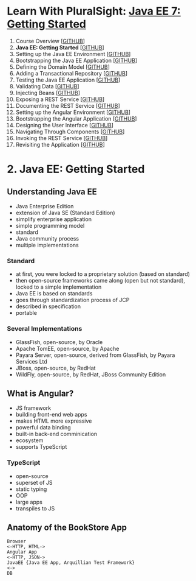 # Learn With PluralSight: [Java EE 7: Getting Started][course]

1. Course Overview [[GITHUB][m01.gh]]
2. **Java EE: Getting Started** [[GITHUB][m02.gh]]
3. Setting up the Java EE Environment [[GITHUB][m03.gh]]
4. Bootstrapping the Java EE Application [[GITHUB][m04.gh]]
5. Defining the Domain Model [[GITHUB][m05.gh]]
6. Adding a Transactional Repository [[GITHUB][m06.gh]]
7. Testing the Java EE Application [[GITHUB][m07.gh]]
8. Validating Data [[GITHUB][m08.gh]]
9. Injecting Beans [[GITHUB][m09.gh]]
10. Exposing a REST Service [[GITHUB][m10.gh]]
11. Documenting the REST Service [[GITHUB][m11.gh]]
12. Setting up the Angular Environment [[GITHUB][m12.gh]]
13. Bootstrapping the Angular Application [[GITHUB][m13.gh]]
14. Designing the User Interface [[GITHUB][m14.gh]]
15. Navigating Through Components [[GITHUB][m15.gh]]
16. Invoking the REST Service [[GITHUB][m16.gh]]
17. Revisiting the Application [[GITHUB][m17.gh]]

# 2. Java EE: Getting Started

## Understanding Java EE

- Java Enterprise Edition
- extension of Java SE (Standard Edition)
- simplify enterprise application
- simple programming model
- standard
- Java community process
- multiple implementations

### Standard

- at first, you were locked to a proprietary solution (based on standard)
- then open-source frameworks came along (open but not standard), locked to a simple implementation
- Java EE is based on standards
- goes through standardization process of JCP
- described in specification
- portable

### Several Implementations

- GlassFish, open-source, by Oracle
- Apache TomEE, open-source, by Apache
- Payara Server, open-source, derived from GlassFish, by Payara Services Ltd
- JBoss, open-source, by RedHat
- WildFly, open-source, by RedHat, JBoss Community Edition

## What is Angular?

- JS framework
- building front-end web apps
- makes HTML more expressive
- powerful data binding
- built-in back-end comminication
- ecosystem
- supports TypeScript

### TypeScript

- open-source
- superset of JS
- static typing
- OOP
- large apps
- transpiles to JS

## Anatomy of the BookStore App

```text
Browser
<-HTTP, HTML->
Angular App
<-HTTP, JSON->
JavaEE {Java EE App, Arquillian Test Framework}
<-> 
DB
```

[course]: https://app.pluralsight.com/library/courses/java-ee-getting-started
[m01.gh]: https://github.com/reinielfc/lrn-ps-jee7-getting-started/tree/main
[m02.gh]: https://github.com/reinielfc/lrn-ps-jee7-getting-started/tree/02-JavaEE-GettingStarted
[m03.gh]: https://github.com/reinielfc/lrn-ps-jee7-getting-started/tree/03-SettingUpTheJavaEeEnvironment
[m04.gh]: https://github.com/reinielfc/lrn-ps-jee7-getting-started/tree/04-BootstrappingTheJavaEeApplication
[m05.gh]: https://github.com/reinielfc/lrn-ps-jee7-getting-started/tree/05-DefiningTheDomainModel
[m06.gh]: https://github.com/reinielfc/lrn-ps-jee7-getting-started/tree/06-AddingATransactionalRepositoryzoom
[m07.gh]: https://github.com/reinielfc/lrn-ps-jee7-getting-started/tree/07-TestingTheJavaEeApplication
[m08.gh]: https://github.com/reinielfc/lrn-ps-jee7-getting-started/tree/08-ValidatingData
[m09.gh]: https://github.com/reinielfc/lrn-ps-jee7-getting-started/tree/09-InjectingBeans
[m10.gh]: https://github.com/reinielfc/lrn-ps-jee7-getting-started/tree/10-ExposingARestService
[m11.gh]: https://github.com/reinielfc/lrn-ps-jee7-getting-started/tree/11-DocumentingTheRestService
[m12.gh]: https://github.com/reinielfc/lrn-ps-jee7-getting-started/tree/12-SettingUpTheAngularEnvironment
[m13.gh]: https://github.com/reinielfc/lrn-ps-jee7-getting-started/tree/13-BootstrappingTheAngularApplication
[m14.gh]: https://github.com/reinielfc/lrn-ps-jee7-getting-started/tree/14-DesigningTheUserInterface
[m15.gh]: https://github.com/reinielfc/lrn-ps-jee7-getting-started/tree/15-NavigatingThroughComponents
[m16.gh]: https://github.com/reinielfc/lrn-ps-jee7-getting-started/tree/16-InvokingTheRestService
[m17.gh]: https://github.com/reinielfc/lrn-ps-jee7-getting-started/tree/17-RevisitingTheApplication